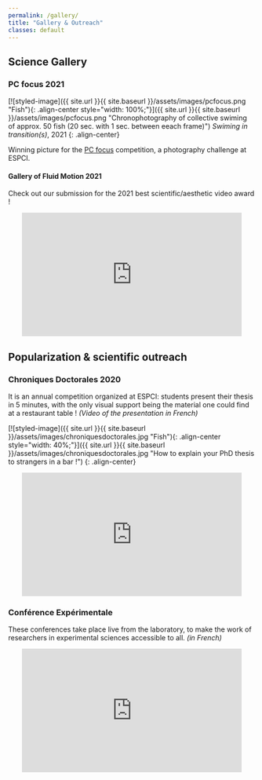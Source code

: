 ```yaml
---
permalink: /gallery/
title: "Gallery & Outreach"
classes: default
---
```


## Science Gallery
### PC focus 2021
[![styled-image]({{ site.url }}{{ site.baseurl }}/assets/images/pcfocus.png "Fish"){: .align-center style="width: 100%;"}]({{ site.url }}{{ site.baseurl }}/assets/images/pcfocus.png "Chronophotography of collective swiming of approx. 50 fish (20 sec. with 1 sec. between eeach frame)")
*Swiming in transition(s)*, 2021
{: .align-center}

Winning picture for the [PC focus](https://fr.calameo.com/read/0059461661debf5d8f319) competition, a photography challenge at ESPCI. 

#### Gallery of Fluid Motion 2021
Check out our submission for the 2021 best scientific/aesthetic video award !  
<p align='center'>
<iframe width="448" height="252" src="https://www.youtube.com/embed/kWb9JaDxD0Q" title="YouTube video player" frameborder="0" allow="accelerometer; autoplay; clipboard-write; encrypted-media; gyroscope; picture-in-picture" allowfullscreen></iframe>
</p>

## Popularization & scientific outreach
### Chroniques Doctorales 2020
It is an annual competition organized at ESPCI: students present their thesis in 5 minutes, with the only visual support being the material one could find at a restaurant table ! _(Video of the presentation in French)_  

[![styled-image]({{ site.url }}{{ site.baseurl }}/assets/images/chroniquesdoctorales.jpg "Fish"){: .align-center style="width: 40%;"}]({{ site.url }}{{ site.baseurl }}/assets/images/chroniquesdoctorales.jpg "How to explain your PhD thesis to strangers in a bar !")
{: .align-center}

<p align='center'>
<iframe width="448" height="252" src="https://www.youtube.com/embed/6RHgKk1Y2vg?start=154" title="YouTube video player" frameborder="0" allow="accelerometer; autoplay; clipboard-write; encrypted-media; gyroscope; picture-in-picture" allowfullscreen></iframe>
</p>

### Conférence Expérimentale
These conferences take place live from the laboratory, to make the work of researchers in experimental sciences accessible to all. _(in French)_
<p align='center'>
<iframe width="448" height="252" src="https://www.youtube.com/embed/PDM3vqQTQGs" title="YouTube video player" frameborder="0" allow="accelerometer; autoplay; clipboard-write; encrypted-media; gyroscope; picture-in-picture" allowfullscreen></iframe>
</p>






